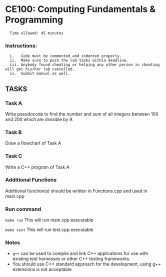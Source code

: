 # CE100: Computing Fundamentals & Programming 

      Time allowed: 45 minutes 

### Instructions:

      i.   Code must be commented and indented properly.
      ii.  Make sure to push the lab tasks within deadline.
      iii. Anybody found cheating or helping any other person in cheating will get his/her lab cancelled.
      iv.  Submit manual as well. 


## TASKS

### Task A

Write pseudocode to find the number and sum of all integers between 100 and 200 
which are divisible by 9.

### Task B

Draw a flowchart of Task A


### Task C

Write a C++ program of Task A

      
### Additional Functions

Additional function(s) should be written in Functions.cpp and used in main.cpp


### Run command

`make run`  This will run main.cpp executable 

`make test` This will run test.cpp executable


### Notes

- `g++` can be used to compile and link C++ applications for use with existing test harnesses or other C++ testing frameworks.
- You should use C++ standard approach for the development, using g++ extensions is not acceptable 

